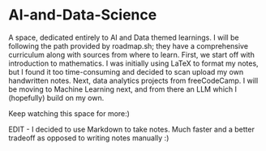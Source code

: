 # AI-and-Data-Science
A space, dedicated entirely to AI and Data themed learnings.
I will be following the path provided by roadmap.sh; they have a comprehensive curriculum along with sources from where to learn.
First, we start off with introduction to mathematics. I was initially using LaTeX to format my notes, but I found it too time-consuming and decided to scan upload my own handwritten notes. 
Next, data analytics projects from freeCodeCamp. I will be moving to Machine Learning next, and from there an LLM which I (hopefully) build on my own.

Keep watching this space for more:)

EDIT - I decided to use Markdown to take notes. Much faster and a better tradeoff as opposed to writing notes manually :)

